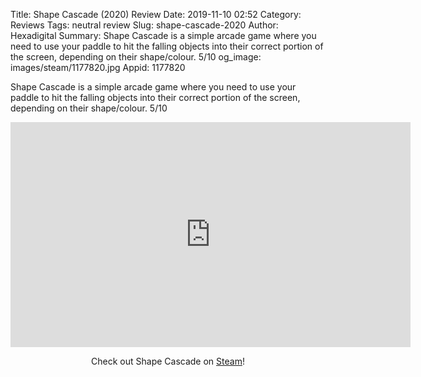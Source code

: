 Title: Shape Cascade (2020) Review
Date: 2019-11-10 02:52
Category: Reviews
Tags: neutral review
Slug: shape-cascade-2020
Author: Hexadigital
Summary: Shape Cascade is a simple arcade game where you need to use your paddle to hit the falling objects into their correct portion of the screen, depending on their shape/colour. 5/10
og_image: images/steam/1177820.jpg
Appid: 1177820

Shape Cascade is a simple arcade game where you need to use your paddle to hit the falling objects into their correct portion of the screen, depending on their shape/colour. 5/10

<center><iframe src="https://www.youtube.com/embed/XKLTdcMYqWk?feature=oembed" allow="accelerometer; autoplay; encrypted-media; gyroscope; picture-in-picture" width="640" height="360" frameborder="0"></iframe>

Check out Shape Cascade on [Steam](https://store.steampowered.com/app/1177820/?curator_clanid=34633900)!</center>
